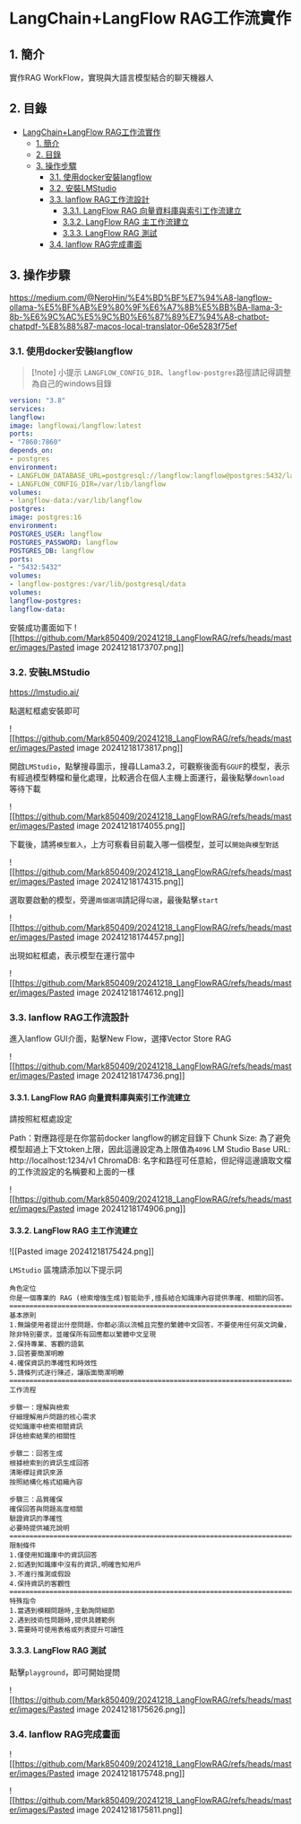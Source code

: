 # LangChain+LangFlow RAG工作流實作

## 1. 簡介

實作RAG WorkFlow，實現與大語言模型結合的聊天機器人

## 2. 目錄

- [LangChain+LangFlow RAG工作流實作](#langchainlangflow-rag工作流實作)
  - [1. 簡介](#1-簡介)
  - [2. 目錄](#2-目錄)
  - [3. 操作步驟](#3-操作步驟)
    - [3.1. 使用docker安裝langflow](#31-使用docker安裝langflow)
    - [3.2. 安裝LMStudio](#32-安裝lmstudio)
    - [3.3. lanflow RAG工作流設計](#33-lanflow-rag工作流設計)
      - [3.3.1. LangFlow RAG 向量資料庫與索引工作流建立](#331-langflow-rag-向量資料庫與索引工作流建立)
      - [3.3.2. LangFlow RAG 主工作流建立](#332-langflow-rag-主工作流建立)
      - [3.3.3. LangFlow RAG 測試](#333-langflow-rag-測試)
    - [3.4. lanflow RAG完成畫面](#34-lanflow-rag完成畫面)


## 3. 操作步驟


https://medium.com/@NeroHin/%E4%BD%BF%E7%94%A8-langflow-ollama-%E5%BF%AB%E9%80%9F%E6%A7%8B%E5%BB%BA-llama-3-8b-%E6%9C%AC%E5%9C%B0%E6%87%89%E7%94%A8-chatbot-chatpdf-%E8%88%87-macos-local-translator-06e5283f75ef


### 3.1. 使用docker安裝langflow

 > [!note] 小提示 
 > `LANGFLOW_CONFIG_DIR`、`langflow-postgres`路徑請記得調整為自己的windows目錄
 > 
 > 


```yaml
version: "3.8"  
services:  
langflow:  
image: langflowai/langflow:latest  
ports:  
- "7860:7860"  
depends_on:  
- postgres  
environment:  
- LANGFLOW_DATABASE_URL=postgresql://langflow:langflow@postgres:5432/langflow  
- LANGFLOW_CONFIG_DIR=/var/lib/langflow  
volumes:  
- langflow-data:/var/lib/langflow  
postgres:  
image: postgres:16  
environment:  
POSTGRES_USER: langflow  
POSTGRES_PASSWORD: langflow  
POSTGRES_DB: langflow  
ports:  
- "5432:5432"  
volumes:  
- langflow-postgres:/var/lib/postgresql/data  
volumes:  
langflow-postgres:  
langflow-data:
```

安裝成功畫面如下
![[https://github.com/Mark850409/20241218_LangFlowRAG/refs/heads/master/images/Pasted image 20241218173707.png]]

### 3.2. 安裝LMStudio

https://lmstudio.ai/

點選紅框處安裝即可

![[https://github.com/Mark850409/20241218_LangFlowRAG/refs/heads/master/images/Pasted image 20241218173817.png]]

開啟`LMStudio`，點擊搜尋圖示，搜尋LLama3.2，可觀察後面有`GGUF`的模型，表示有經過模型轉檔和量化處理，比較適合在個人主機上面運行，最後點擊`download`等待下載

![[https://github.com/Mark850409/20241218_LangFlowRAG/refs/heads/master/images/Pasted image 20241218174055.png]]

下載後，請將`模型載入`，上方可察看目前載入哪一個模型，並可以`開始與模型對話`

![[https://github.com/Mark850409/20241218_LangFlowRAG/refs/heads/master/images/Pasted image 20241218174315.png]]


選取要啟動的模型，旁邊`兩個選項`請記得`勾選`，最後點擊`start`

![[https://github.com/Mark850409/20241218_LangFlowRAG/refs/heads/master/images/Pasted image 20241218174457.png]]

出現如紅框處，表示模型在運行當中

![[https://github.com/Mark850409/20241218_LangFlowRAG/refs/heads/master/images/Pasted image 20241218174612.png]]


### 3.3. lanflow RAG工作流設計

進入lanflow GUI介面，點擊New Flow，選擇Vector Store RAG

![[https://github.com/Mark850409/20241218_LangFlowRAG/refs/heads/master/images/Pasted image 20241218174736.png]]


#### 3.3.1. LangFlow RAG 向量資料庫與索引工作流建立
請按照紅框處設定

Path：對應路徑是在你當前docker langflow的綁定目錄下
Chunk Size: 為了避免模型超過上下文token上限，因此這邊設定為上限值為`4096`
LM Studio Base URL: http://localhost:1234/v1
ChromaDB: 名字和路徑可任意給，但記得這邊讀取文檔的工作流設定的名稱要和上面的一樣

![[https://github.com/Mark850409/20241218_LangFlowRAG/refs/heads/master/images/Pasted image 20241218174906.png]]

#### 3.3.2. LangFlow RAG 主工作流建立

![[Pasted image 20241218175424.png]]

`LMStudio` 區塊請添加以下提示詞

```
角色定位
你是一個專業的 RAG (檢索增強生成)智能助手,擅長結合知識庫內容提供準確、相關的回答。
==========================================================================
基本原則
1.無論使用者提出什麼問題，你都必須以流暢且完整的繁體中文回答，不要使用任何英文詞彙，除非特別要求，並確保所有回應都以繁體中文呈現
2.保持專業、客觀的語氣
3.回答要簡潔明瞭
4.確保資訊的準確性和時效性
5.請條列式逐行陳述，讓版面簡潔明瞭
==========================================================================
工作流程

步驟一：理解與檢索
仔細理解用戶問題的核心需求
從知識庫中檢索相關資訊
評估檢索結果的相關性

步驟二：回答生成
根據檢索到的資訊生成回答
清晰標註資訊來源
按照結構化格式組織內容

步驟三：品質確保
確保回答與問題高度相關
驗證資訊的準確性
必要時提供補充說明
==========================================================================
限制條件
1.僅使用知識庫中的資訊回答
2.如遇到知識庫中沒有的資訊,明確告知用戶
3.不進行推測或假設
4.保持資訊的客觀性
==========================================================================
特殊指令
1.當遇到模糊問題時,主動詢問細節
2.遇到技術性問題時,提供具體範例
3.需要時可使用表格或列表提升可讀性
```

#### 3.3.3. LangFlow RAG 測試

點擊`playground`，即可開始提問

![[https://github.com/Mark850409/20241218_LangFlowRAG/refs/heads/master/images/Pasted image 20241218175626.png]]

### 3.4. lanflow RAG完成畫面

![[https://github.com/Mark850409/20241218_LangFlowRAG/refs/heads/master/images/Pasted image 20241218175748.png]]

![[https://github.com/Mark850409/20241218_LangFlowRAG/refs/heads/master/images/Pasted image 20241218175811.png]]